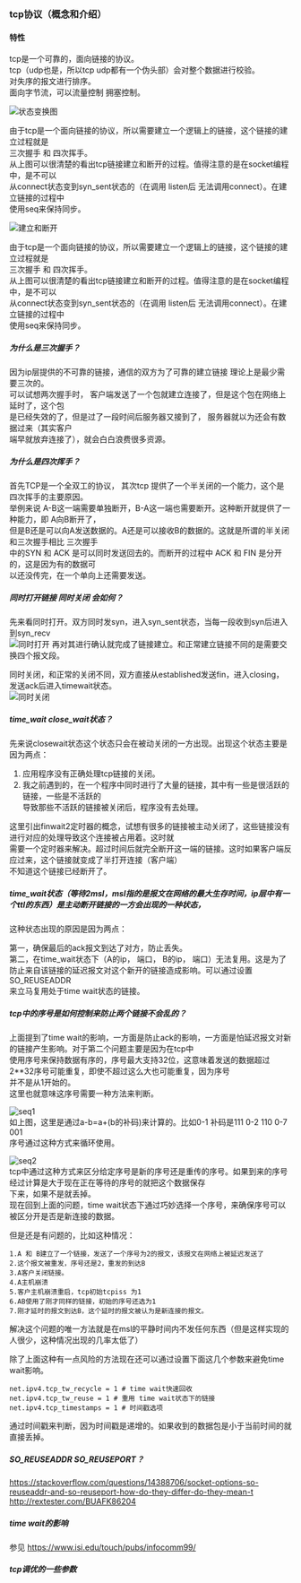 ### tcp协议（概念和介绍）  
#### 特性  
  
tcp是一个可靠的，面向链接的协议。  
tcp（udp也是，所以tcp udp都有一个伪头部）会对整个数据进行校验。  
对失序的报文进行排序。  
面向字节流，可以流量控制 拥塞控制。  

![状态变换图](http://pyblog-10073407.image.myqcloud.com/postimage1511276362)

由于tcp是一个面向链接的协议，所以需要建立一个逻辑上的链接，这个链接的建立过程就是  
三次握手 和 四次挥手。  
从上图可以很清楚的看出tcp链接建立和断开的过程。值得注意的是在socket编程中，是不可以  
从connect状态变到syn_sent状态的（在调用 listen后 无法调用connect）。在建立链接的过程中  
使用seq来保持同步。  

![建立和断开](http://pyblog-10073407.image.myqcloud.com/postimage1511276414)

由于tcp是一个面向链接的协议，所以需要建立一个逻辑上的链接，这个链接的建立过程就是  
三次握手 和 四次挥手。  
从上图可以很清楚的看出tcp链接建立和断开的过程。值得注意的是在socket编程中，是不可以  
从connect状态变到syn_sent状态的（在调用 listen后 无法调用connect）。在建立链接的过程中  
使用seq来保持同步。  

##### 为什么是三次握手？  
因为ip层提供的不可靠的链接，通信的双方为了可靠的建立链接 理论上是最少需要三次的。  
可以试想两次握手时， 客户端发送了一个包就建立连接了，但是这个包在网络上延时了，这个包  
是已经失效的了，但是过了一段时间后服务器又接到了， 服务器就以为还会有数据过来（其实客户  
端早就放弃连接了），就会白白浪费很多资源。  

##### 为什么是四次挥手？
首先TCP是一个全双工的协议， 其次tcp 提供了一个半关闭的一个能力，这个是四次挥手的主要原因。  
举例来说 A-B这一端需要单独断开，B-A这一端也需要断开。这种断开就提供了一种能力，即 A向B断开了，  
但是B还是可以向A发送数据的。A还是可以接收B的数据的。这就是所谓的半关闭和三次握手相比 三次握手  
中的SYN 和 ACK 是可以同时发送回去的。而断开的过程中  ACK 和 FIN 是分开的，这是因为有的数据可  
以还没传完，在一个单向上还需要发送。  


##### 同时打开链接 同时关闭 会如何？
先来看同时打开。双方同时发syn，进入syn_sent状态，当每一段收到syn后进入到syn_recv  
![同时打开](http://pyblog-10073407.image.myqcloud.com/postimage1511964984?imageView2/0/w/450/h/400 "enter image title here")
  再对其进行确认就完成了链接建立。和正常建立链接不同的是需要交换四个报文段。  
 
同时关闭，和正常的关闭不同，双方直接从established发送fin，进入closing，发送ack后进入timewait状态。  
![同时关闭](http://pyblog-10073407.image.myqcloud.com/postimage1511964982?imageView2/0/w/450/h/400 "enter image title here") 
  

##### time_wait close_wait状态？  
先来说closewait状态这个状态只会在被动关闭的一方出现。出现这个状态主要是因为两点：  
1. 应用程序没有正确处理tcp链接的关闭。  
2. 我之前遇到的，在一个程序中同时进行了大量的链接，其中有一些是很活跃的链接，一些是不活跃的  
导致那些不活跃的链接被关闭后，程序没有去处理。  
  
这里引出finwait2定时器的概念，试想有很多的链接被主动关闭了，这些链接没有进行对应的处理导致这个连接被占用着。这时就  
需要一个定时器来解决。超过时间后就完全断开这一端的链接。这时如果客户端反应过来，这个链接就变成了半打开连接（客户端）  
不知道这个链接已经断开了。



##### time_wait状态（等待2msl，msl指的是报文在网络的最大生存时间，ip层中有一个ttl的东西）是主动断开链接的一方会出现的一种状态，  
这种状态出现的原因是因为两点：  
  
第一，确保最后的ack报文到达了对方，防止丢失。  
第二，在time_wait状态下（A的ip， 端口， B的ip， 端口）无法复用。这是为了  
防止来自该链接的延迟报文对这个新开的链接造成影响。可以通过设置SO_REUSEADDR  
来立马复用处于time wait状态的链接。  

##### tcp中的序号是如何控制来防止两个链接不会乱的？  
上面提到了time wait的影响，一方面是防止ack的影响，一方面是怕延迟报文对新的链接产生影响。对于第二个问题主要是因为在tcp中  
使用序号来保持数据有序的，序号最大支持32位，这意味着发送的数据超过2**32序号可能重复，即使不超过这么大也可能重复，因为序号  
并不是从1开始的。  
这里也就意味这序号需要一种方法来判断。  

![seq1](http://pyblog-10073407.image.myqcloud.com/postimage1512216749?imageView2/0/w/450/h/400	)  
如上图，这里是通过a-b=a+(b的补码)来计算的。比如0-1 补码是111 0-2 110 0-7 001  
序号通过这种方式来循环使用。

![seq2](	http://pyblog-10073407.image.myqcloud.com/postimage1512216722?imageView2/0/w/450/h/400)  
tcp中通过这种方式来区分给定序号是新的序号还是重传的序号。如果到来的序号经过计算是大于现在正在等待的序号的就把这个数据保存  
下来，如果不是就丢掉。  
现在回到上面的问题，time wait状态下通过巧妙选择一个序号，来确保序号可以被区分开是否是新连接的数据。  

但是还是有问题的，比如这种情况：  
   
    1.A 和 B建立了一个链接，发送了一个序号为2的报文，该报文在网络上被延迟发送了    
    2.这个报文被重发，序号还是2，重发的到达B  
    3.A客户关闭链接。   
    4.A主机崩溃  
    5.客户主机崩溃重启，tcp初始tcpiss 为1  
    6.AB使用了刚才同样的链接，初始的序号还选为1  
    7.刚才延时的报文到达B，这个延时的报文被认为是新连接的报文。  
  
解决这个问题的唯一方法就是在msl的平静时间内不发任何东西（但是这样实现的人很少，这种情况出现的几率太低了）  

除了上面这种有一点风险的方法现在还可以通过设置下面这几个参数来避免time wait影响。  

    net.ipv4.tcp_tw_recycle = 1 # time wait快速回收
    net.ipv4.tcp_tw_reuse = 1 # 重用 time wait状态下的链接
    net.ipv4.tcp_timestamps = 1 # 时间戳选项

通过时间戳来判断，因为时间戳是递增的。如果收到的数据包是小于当前时间的就直接丢掉。  

 
##### SO_REUSEADDR SO_REUSEPORT？  



https://stackoverflow.com/questions/14388706/socket-options-so-reuseaddr-and-so-reuseport-how-do-they-differ-do-they-mean-t
http://rextester.com/BUAFK86204
 
##### time wait的影响  
参见 https://www.isi.edu/touch/pubs/infocomm99/ 
  

##### tcp调优的一些参数  


